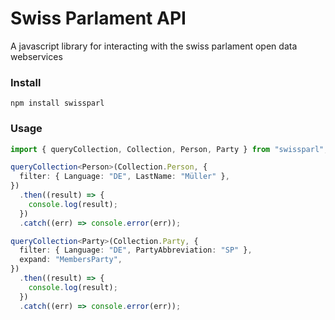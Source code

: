 # Swiss Parlament API

A javascript library for interacting with the swiss parlament open data webservices

### Install

`npm install swissparl`

### Usage

```typescript
import { queryCollection, Collection, Person, Party } from "swissparl";

queryCollection<Person>(Collection.Person, {
  filter: { Language: "DE", LastName: "Müller" },
})
  .then((result) => {
    console.log(result);
  })
  .catch((err) => console.error(err));

queryCollection<Party>(Collection.Party, {
  filter: { Language: "DE", PartyAbbreviation: "SP" },
  expand: "MembersParty",
})
  .then((result) => {
    console.log(result);
  })
  .catch((err) => console.error(err));
```
